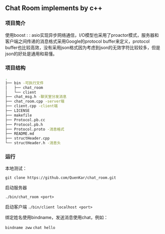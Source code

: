 ## Chat Room implements by c++

### 项目简介

使用boost : : asio实现异步网络通信，I/O模型也采用了proactor模式，服务器和客户端之间传递的消息格式采用Google的protocol buffer来定义，protocol buffer也比较高效，没有采用json格式因为考虑到json的无效字符比较较多，但是json的好处是通用和易懂。

### 项目结构

```bash
.
├── bin -可执行文件
│   ├── chat_room
│   └── client
├── chat_msg.h -聊天室分发消息
├── chat_room.cpp -server端
├── client.cpp -client端
├── LICENSE
├── makefile
├── Protocol.pb.cc
├── Protocol.pb.h
├── Protocol.proto -消息格式
├── README.md
├── structHeader.cpp
└── structHeader.h -消息头
```

### 运行

本地测试：

`git clone https://github.com/QuenKar/chat_room.git`

启动服务器

`./bin/chat_room <port>`

启动客户端
`./bin/client localhost <port>`

绑定姓名使用bindname，发送消息使用chat，例如：

`bindname zww`
`chat hello`
